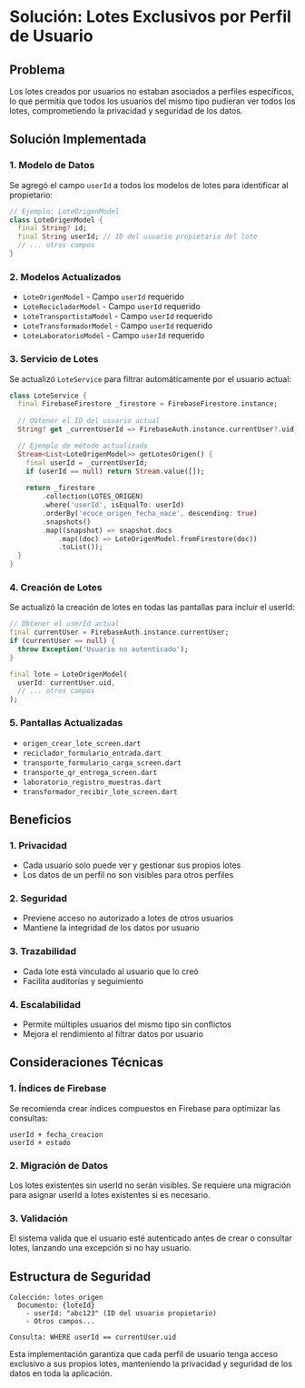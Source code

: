 # Solución: Lotes Exclusivos por Perfil de Usuario

## Problema
Los lotes creados por usuarios no estaban asociados a perfiles específicos, lo que permitía que todos los usuarios del mismo tipo pudieran ver todos los lotes, comprometiendo la privacidad y seguridad de los datos.

## Solución Implementada

### 1. Modelo de Datos
Se agregó el campo `userId` a todos los modelos de lotes para identificar al propietario:

```dart
// Ejemplo: LoteOrigenModel
class LoteOrigenModel {
  final String? id;
  final String userId; // ID del usuario propietario del lote
  // ... otros campos
}
```

### 2. Modelos Actualizados
- `LoteOrigenModel` - Campo `userId` requerido
- `LoteRecicladorModel` - Campo `userId` requerido
- `LoteTransportistaModel` - Campo `userId` requerido
- `LoteTransformadorModel` - Campo `userId` requerido
- `LoteLaboratorioModel` - Campo `userId` requerido

### 3. Servicio de Lotes
Se actualizó `LoteService` para filtrar automáticamente por el usuario actual:

```dart
class LoteService {
  final FirebaseFirestore _firestore = FirebaseFirestore.instance;
  
  // Obtener el ID del usuario actual
  String? get _currentUserId => FirebaseAuth.instance.currentUser?.uid;

  // Ejemplo de método actualizado
  Stream<List<LoteOrigenModel>> getLotesOrigen() {
    final userId = _currentUserId;
    if (userId == null) return Stream.value([]);
    
    return _firestore
        .collection(LOTES_ORIGEN)
        .where('userId', isEqualTo: userId)
        .orderBy('ecoce_origen_fecha_nace', descending: true)
        .snapshots()
        .map((snapshot) => snapshot.docs
            .map((doc) => LoteOrigenModel.fromFirestore(doc))
            .toList());
  }
}
```

### 4. Creación de Lotes
Se actualizó la creación de lotes en todas las pantallas para incluir el userId:

```dart
// Obtener el userId actual
final currentUser = FirebaseAuth.instance.currentUser;
if (currentUser == null) {
  throw Exception('Usuario no autenticado');
}

final lote = LoteOrigenModel(
  userId: currentUser.uid,
  // ... otros campos
);
```

### 5. Pantallas Actualizadas
- `origen_crear_lote_screen.dart`
- `reciclador_formulario_entrada.dart`
- `transporte_formulario_carga_screen.dart`
- `transporte_qr_entrega_screen.dart`
- `laboratorio_registro_muestras.dart`
- `transformador_recibir_lote_screen.dart`

## Beneficios

### 1. Privacidad
- Cada usuario solo puede ver y gestionar sus propios lotes
- Los datos de un perfil no son visibles para otros perfiles

### 2. Seguridad
- Previene acceso no autorizado a lotes de otros usuarios
- Mantiene la integridad de los datos por usuario

### 3. Trazabilidad
- Cada lote está vinculado al usuario que lo creó
- Facilita auditorías y seguimiento

### 4. Escalabilidad
- Permite múltiples usuarios del mismo tipo sin conflictos
- Mejora el rendimiento al filtrar datos por usuario

## Consideraciones Técnicas

### 1. Índices de Firebase
Se recomienda crear índices compuestos en Firebase para optimizar las consultas:
```
userId + fecha_creacion
userId + estado
```

### 2. Migración de Datos
Los lotes existentes sin userId no serán visibles. Se requiere una migración para asignar userId a lotes existentes si es necesario.

### 3. Validación
El sistema valida que el usuario esté autenticado antes de crear o consultar lotes, lanzando una excepción si no hay usuario.

## Estructura de Seguridad

```
Colección: lotes_origen
  Documento: {loteId}
    - userId: "abc123" (ID del usuario propietario)
    - Otros campos...

Consulta: WHERE userId == currentUser.uid
```

Esta implementación garantiza que cada perfil de usuario tenga acceso exclusivo a sus propios lotes, manteniendo la privacidad y seguridad de los datos en toda la aplicación.